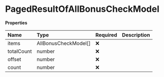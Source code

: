 # PagedResultOfAllBonusCheckModel

**Properties**

| Name       | Type                 | Required | Description |
| :--------- | :------------------- | :------- | :---------- |
| items      | AllBonusCheckModel[] | ❌       |             |
| totalCount | number               | ❌       |             |
| offset     | number               | ❌       |             |
| count      | number               | ❌       |             |
